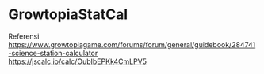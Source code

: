 # GrowtopiaStatCal

Referensi<br>
https://www.growtopiagame.com/forums/forum/general/guidebook/284741-science-station-calculator
<br>
https://jscalc.io/calc/OubIbEPKk4CmLPV5
